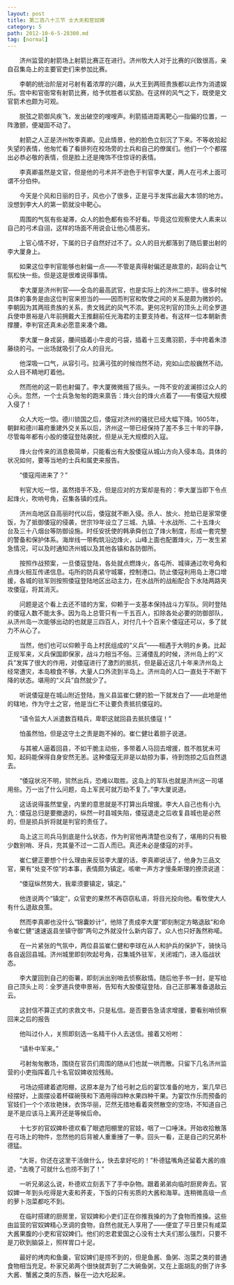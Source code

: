 ```yaml
---
layout: post
title: 第二百八十三节 士大夫和官奴婢
category: 5
path: 2012-10-6-5-28300.md
tag: [normal]
---
```


　　济州监营的射箭场上射箭比赛正在进行。济州牧大人对于比赛的兴致很高，亲自召集岛上的主要官吏们来参加比赛。

　　李朝的统治阶层对弓射有着浓厚的兴趣，从大王到两班贵族都以此作为消遣娱乐。宫中和官衙常有射箭比赛，给予优胜者以奖励。在这样的风气之下，既使是文官箭术也颇为可观。

　　脱弦之箭御风疾飞，发出破空的嗖嗖声。利箭插进距离靶心一指偏的位置，一阵激颤，便凝固不动了。

　　射箭之人正是济州牧李真卿。见此情景，他的脸色立刻沉了下来。不等收拾起失望的表情，他匆忙看了看排列在校场旁的士兵和自己的僚属们。他们一个个都摆出必恭必敬的表情，但是脸上还是掩饰不住惊讶的表情。

　　李真卿虽然是文官，但是他的弓术并不逊色于判官李大厦，两人在弓术上面可谓不分伯仲。

　　今天是个风和日丽的日子，风也小了很多，正是弓手发挥出最大本领的地方。没想到李大人的第一箭就没中靶心。

　　周围的气氛有些凝滞，众人的脸色都有些不好看。毕竟这位观察使大人素来以自己的弓术自诩，这样的场面不用说会让他心情恶劣。

　　上官心情不好，下属的日子自然好过不了。众人的目光都落到了随后要出射的李大厦身上。

　　如果这位李判官能够也射偏一点——不管是真得射偏还是故意的，起码会让气氛松快一些。但是这是很难说得事情。

　　李大厦是济州判官——全岛的最高武官，也是实际上的济州二把手。很多时候具体的事务是由这位判官来担当的——因而判官和牧使之间的关系是颇为微妙的。李朝因为其两班贵族的关系，贵文贱武的风气不浓。更何况判官的顶头上司全罗道兵使申景裕是八年前拥戴大王推翻前任光海君的主要支持者。有这样一位本朝新贵撑腰，李判官还真未必愿意来凑个趣。

　　李大厦一身戎装，腰间插着小牛皮的弓袋，插着十三支鹰羽箭，手中挎着朱漆藤绕的弓。一出场就吸引了众人的目光。

　　他深吸一口气，从容引弓。拉满弓弦的时候岿然不动，宛如山峦般巍然不动。众人目不睛地盯着他。

　　然而他的这一箭也射偏了。李大厦微微摇了摇头。一阵不安的波澜掠过众人的心头。忽然，一个士兵急匆匆的跑来禀告：烽火台的烽火点着了——有倭寇大规模入侵了！

　　众人大吃一惊。德川锁国之后，倭寇对济州的骚扰已经大幅下降。1605年，朝鲜和德川幕府重建外交关系以后，济州这一带已经保持了差不多三十年的平静，尽管每年都有小股的倭寇登陆袭扰，但是从无大规模的入寇。

　　烽火台传来的消息极简单，只能看出有大股倭寇从城山方向入侵本岛。具体的状况如何，要等当地的士兵和属吏来报告。

　　“倭寇闯进来了？”

　　判官大吃一惊，虽然措手不及，但是应对的方案却是有的：李大厦当即下令点起烽火，吹响号角，召集各镇的戍兵。

　　济州岛地区自高丽时代以后，倭寇就不断入侵。杀人、放火、抢劫已是家常便饭，为了抵御倭寇的侵袭，世宗19年设立了三城、九镇、十水战所、二十五烽火台及三十八烟台等防御设施。时任安抚使的韩承舜创立了烽火制度，形成一套完整的警备和保护体系。海岸线一带构筑沿边烽火，山峰上面也配置烽火，万一发生紧急情况，可以及时通知济州城以及其他各镇和各防御所。

　　按照作战预案，一旦倭寇登陆，各处就点燃烽火，各屯所、城驿通过吹号角和点烽火相互传递信息。屯所的防兵紧守城寨，控制港口。防止倭寇利用岛上港口增援，各城的驻军则按照倭寇登陆地区出动主力，在水战所的战船配合下水陆两路夹攻倭寇，将其消灭。

　　问题是这个看上去还不错的方案，仰赖于一支基本保持战斗力军队。同时登陆的倭寇人数不能太多。因为岛上总管只有一千五百人，扣除各处必要的防御部队，从济州岛一次能够出动的也就是三四百人，对付几十个百来个倭寇还可以，多了就力不从心了。

　　当然，他们也可以仰赖于岛上村民组成的“义兵”——相遇于大明的乡勇。比起正规军来，义兵保国即保家，战斗力相当不俗。三浦倭乱的时候，济州岛上的“义兵”发挥了很大的作用，对倭寇进行了激烈的抵抗，但是最近这几十年来济州岛上经常遭灾，本岛粮食不够，大量人口外流到半岛上。济州岛的人口一直处于不断下降的状态。堪用的“义兵”自然就少了。

　　听说倭寇是在城山附近登陆，旌义县监崔仁健的脸一下就发白了——此地是他的辖地，作为守土之官，他是当仁不让要负责抵抗倭寇的。

　　“请令监大人派遣数百精兵，卑职这就回县去抵抗倭寇！”

　　怕虽然怕，但是这守土之责是跑不掉的。崔仁健壮着胆子说道。

　　与其被人逼着回县，不如干脆主动些，多带着人马回去增援，胜不胜犹未可知，起码能保得自身安然无恙。这种倭寇无非是以劫掠为事，待到饱掠之后自然退去。

　　“倭寇状况不明，贸然出兵，恐难以取胜。这岛上的军队也就是济州这一司堪用些。万一出了什么问题，岛上军民可就万劫不复了。”李大厦说道。

　　这话说得虽然堂皇，内里的意思就是不打算出兵增援。李大人自己也有小九九：倭寇总归是要撤退的，纵然一时县城失陷，倭寇退走之后收复县城也是必然的，但是损兵折将就是判官的责任了。

　　岛上这三司兵马到底是什么状态，作为判官他再清楚也没有了，堪用的只有极少数别哨、牙兵，充其量不过一二百人而已。真还未必是倭寇的对手。

　　崔仁健正要想个什么理由来反驳李大厦的话，李真卿说话了，他身为三品文官，果有“处变不惊”的本事，表情颇为镇定。咳嗽一声方才慢条斯理的撩须说道：

　　“倭寇纵然势大，我辈须要镇定，镇定。”

　　他连说两个“镇定”，众官吏的果然不再窃窃私语，将目光投向他。看牧使大人有什么退敌良策。

　　然而李真卿也没什么“锦囊妙计”，他除了责成李大厦“即刻制定方略退敌”和命令崔仁健“速速返县坐镇守御”两句之外就没什么新内容了。众人也只好轰然称喏。

　　在一片紧张的气氛中，两位县监崔仁健和李球在从人和护兵的保护下，骑快马各自返回县城。济州城里即刻吹起号角，召集城外驻军，关闭城门，进入临战状态。

　　李大厦回到自己的衙署，即刻派出别哨去侦察敌情。随后他手书一封，是写给自己顶头上司：全罗道兵使申景裕，告知有大股倭寇登陆，自己正部署准备退敌云云。

　　这封信不算正式的求救文书，只是私信。是否要告急请求增援，要看别哨侦察回来之后的报告

　　他叫过仆人，关照即刻选一名精干仆人去送信。接着又吩咐：

　　“请朴中军来。”

　　弓射匆匆散场，围绕在官员们周围的随从们也就一哄而散。只留下几名济州监营的小吏指挥着几十名官奴婢收拾残局。

　　弓场边搭建着遮阳棚，这原本是为了给弓射之后的宴饮准备的地方，案几早已经摆好，上面摆设着杯碟碗筷和下酒用得四种水果四种干果。为宴饮作乐而预备的官妓们一个个浓妆艳抹，衣饰华丽，茫然无措地看着突然散空的空场，不知道自己是不是应该马上离开还是等候后命。

　　十七岁的官奴婢朴德欢看了眼遮阳棚里的官妓，咽了一口唾沫。开始收拾散落在弓场上的物件，忽然他的后背被人重重捶了一拳。回头一看，正是自己的兄弟朴德猛。

　　“大哥，你还在这里干活做什么，快去拿好吃的！”朴德猛嘴角还留着大酱的痕迹，“去晚了可就什么也捞不到了！”

　　一听兄弟这么说，朴德欢立刻丢下了手中杂物。跟着弟弟向临时厨房奔去。官奴婢一年到头吃得是大麦和荞麦，下饭的只有劣质的大酱和海草。连稍微高级一点的萝卜泡菜都吃不到。

　　在临时搭建的厨房里，官奴婢和小吏们正在你推我搡的为了食物而推搡。这些由监营的官奴婢精心烹调的食物，自然也就无人享用了——便宜了平日里只有咸菜大酱果腹的小吏和官奴婢们。他们的忠君爱国之心没有士大夫们那么强烈，只要不是刀砍到脑袋上，照样胃口十足。

　　最好的烤肉和鱼羹，官奴婢们是捞不到的，但是鱼酱、鱼粥、泡菜之类的普通食物相当充足。朴家兄弟两个很快就弄到了二大碗鱼粥，又在上面胡乱的倒了许多大酱、蟹酱之类的东西，躲在一边大吃起来。
